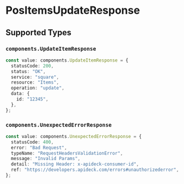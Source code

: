 # PosItemsUpdateResponse


## Supported Types

### `components.UpdateItemResponse`

```typescript
const value: components.UpdateItemResponse = {
  statusCode: 200,
  status: "OK",
  service: "square",
  resource: "Items",
  operation: "update",
  data: {
    id: "12345",
  },
};
```

### `components.UnexpectedErrorResponse`

```typescript
const value: components.UnexpectedErrorResponse = {
  statusCode: 400,
  error: "Bad Request",
  typeName: "RequestHeadersValidationError",
  message: "Invalid Params",
  detail: "Missing Header: x-apideck-consumer-id",
  ref: "https://developers.apideck.com/errors#unauthorizederror",
};
```

